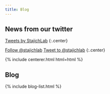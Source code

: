 ```yaml
---
title: Blog
---
```


## <i class="fas fa-newspaper"></i>News from our twitter

<!-- Twitter embeds from https://publish.twitter.com/ -->

<a class="twitter-timeline" data-width="400" data-height="400" href="https://twitter.com/stajichlab?lang=en">Tweets by StajichLab</a> <script async src="https://platform.twitter.com/widgets.js" charset="utf-8"></script>
{:.center}

<a href="https://twitter.com/stajichlab?lang=en" class="twitter-follow-button" data-show-count="false">Follow @stajichlab</a><script async src="https://platform.twitter.com/widgets.js" charset="utf-8"></script>
<a href="https://twitter.com/intent/tweet?screen_name=stajichlab" class="twitter-mention-button" data-show-count="false">Tweet to @stajichlab</a><script async src="https://platform.twitter.com/widgets.js" charset="utf-8"></script>
{:.center}

{% include centerer.html html=html %}

## <i class="fas fa-newspaper"></i>Blog

{% include blog-list.html %}

